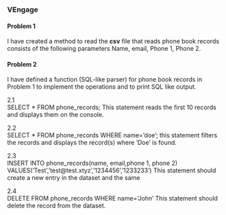  <h3>VEngage</h3>
 <h4>Problem 1</h4>
  <p>I have created a method to read the <b>csv</b> file that reads phone book records 
 consists of the following parameters Name, email, Phone 1, Phone 2.</p>

 <h4>Problem 2</h4> 
 <p>I have defined a function (SQL-like parser) for phone book records in Problem 1 to implement the 
operations and to  print SQL like output. </p>

<p>2.1<br>
  SELECT * FROM phone_records; This statement reads the first 10 records and displays them
on the console.</p>
<p>2.2<br>
  SELECT * FROM phone_records WHERE name=’doe’; this statement filters the records and
displays the record(s) where ‘Doe’ is found.</p>
<p>2.3<br>
   INSERT INTO phone_records(name, email,phone 1, phone 2)
VALUES(‘Test’,’test@test.xtyz’,’1234456’,’1233233’)
This statement should create a new entry in the dataset and the same </p>
<p>2.4<br>
   DELETE FROM phone_records WHERE name=’John’
This statement should delete the record from the dataset.
  </p>

 
